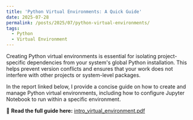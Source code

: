 ```yaml
---
title: 'Python Virtual Environments: A Quick Guide'
date: 2025-07-28
permalink: /posts/2025/07/python-virtual-environments/
tags:
  - Python
  - Virtual Environment
---
```


Creating Python virtual environments is essential for isolating project-specific dependencies from your system's global Python installation. This helps prevent version conflicts and ensures that your work does not interfere with other projects or system-level packages.

In the report linked below, I provide a concise guide on how to create and manage Python virtual environments, including how to configure Jupyter Notebook to run within a specific environment.

📄 **Read the full guide here:** [intro_virtual_environment.pdf](/files/blogs/intro_virtual_environment.pdf)